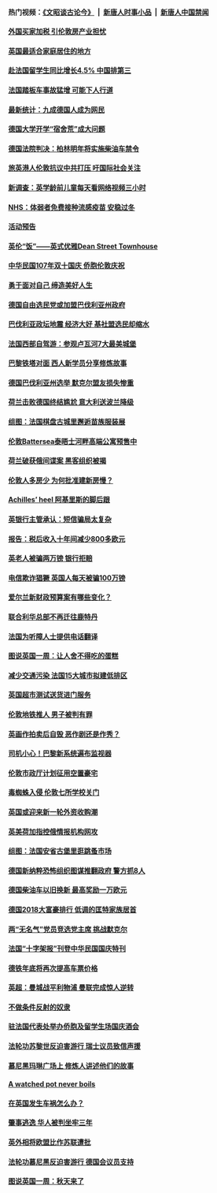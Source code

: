 #### 热门视频：[《文昭谈古论今》](https://github.com/gfw-breaker/wenzhao/blob/master/README.md?t=10180333) &nbsp;|&nbsp; [新唐人时事小品](https://github.com/gfw-breaker/ntdtv-comedy/blob/master/README.md?t=10180333) &nbsp;|&nbsp; [新唐人中国禁闻](https://github.com/gfw-breaker/ntdtv-news/blob/master/README.md?t=10180333)

#### [外国买家加税 引伦敦房产业担忧](../pages/nsc974/n10790977.md?t=10180333) 

#### [英国最适合家庭居住的地方](../pages/nsc974/n10790961.md?t=10180333) 

#### [赴法国留学生同比增长4.5% 中国排第三](../pages/nsc974/n10790702.md?t=10180333) 

#### [法国踏板车事故猛增 可能下人行道](../pages/nsc974/n10790752.md?t=10180333) 

#### [最新统计：九成德国人成为网民](../pages/nsc974/n10789368.md?t=10180333) 

#### [德国大学开学“宿舍荒”成大问题](../pages/nsc974/n10789287.md?t=10180333) 

#### [德国法院判决：柏林明年将实施柴油车禁令](../pages/nsc974/n10788104.md?t=10180333) 

#### [旅英港人伦敦抗议中共打压 吁国际社会关注](../pages/nsc974/n10788264.md?t=10180333) 

#### [新调查：英学龄前儿童每天看网络视频三小时](../pages/nsc974/n10788331.md?t=10180333) 

#### [NHS：体弱者免费接种流感疫苗 安稳过冬](../pages/nsc974/n10788326.md?t=10180333) 

#### [活动预告](../pages/nsc974/n10788321.md?t=10180333) 

#### [英伦“饭”——英式优雅Dean Street Townhouse](../pages/nsc974/n10788313.md?t=10180333) 

#### [中华民国107年双十国庆 侨胞伦敦庆祝](../pages/nsc974/n10788304.md?t=10180333) 

#### [勇于面对自己 缔造美好人生](../pages/nsc974/n10788275.md?t=10180333) 

#### [德国自由选民党或加盟巴伐利亚州政府](../pages/nsc974/n10788073.md?t=10180333) 

#### [巴伐利亚政坛地震  经济大好 基社盟选民却缩水](../pages/nsc974/n10787951.md?t=10180333) 

#### [法国西部自驾游：参观卢瓦河7大最美城堡](../pages/nsc974/n10760218.md?t=10180333) 

#### [巴黎铁塔对面 西人新学员分享修炼故事](../pages/nsc974/n10786939.md?t=10180333) 

#### [德国巴伐利亚州选举 默克尔盟友损失惨重](../pages/nsc974/n10783385.md?t=10180333) 

#### [荷兰击败德国终结尴尬 意大利送波兰降级](../pages/nsc974/n10783771.md?t=10180333) 

#### [组图：法国棋盘古城里邂逅苗族服装展](../pages/nsc974/n10781596.md?t=10180333) 

#### [伦敦Battersea泰晤士河畔高端公寓预售中](../pages/nsc974/n10780029.md?t=10180333) 

#### [荷兰破获俄间谍案 黑客组织被揭](../pages/nsc974/n10779265.md?t=10180333) 

#### [伦敦人多房少 为何批准建新房慢？](../pages/nsc974/n10779376.md?t=10180333) 

#### [Achilles’ heel 阿基里斯的脚后跟](../pages/nsc974/n10779364.md?t=10180333) 

#### [英银行主管承认：短信骗局太复杂](../pages/nsc974/n10779357.md?t=10180333) 

#### [报告：税后收入十年间减少800多欧元](../pages/nsc974/n10779342.md?t=10180333) 

#### [英老人被骗两万镑 银行拒赔](../pages/nsc974/n10779353.md?t=10180333) 

#### [电信欺诈猖獗 英国人每天被骗100万镑](../pages/nsc974/n10779322.md?t=10180333) 

#### [爱尔兰新财政预算案有哪些变化？](../pages/nsc974/n10779332.md?t=10180333) 

#### [联合利华总部不再迁往鹿特丹](../pages/nsc974/n10779315.md?t=10180333) 

#### [法国为听障人士提供电话翻译](../pages/nsc974/n10776654.md?t=10180333) 

#### [图说英国一周：让人舍不得吃的蛋糕](../pages/nsc974/n10776635.md?t=10180333) 

#### [减少交通污染 法国15大城市拟建低排区](../pages/nsc974/n10776580.md?t=10180333) 

#### [英国超市测试送货进门服务](../pages/nsc974/n10776623.md?t=10180333) 

#### [伦敦地铁推人 男子被判有罪](../pages/nsc974/n10776609.md?t=10180333) 

#### [英画作拍卖后自毁 恶作剧还是作秀？](../pages/nsc974/n10776576.md?t=10180333) 

#### [司机小心！巴黎新系统遍布监视器](../pages/nsc974/n10776510.md?t=10180333) 

#### [伦敦市政厅计划征用空置豪宅](../pages/nsc974/n10776569.md?t=10180333) 

#### [毒蜘蛛入侵 伦敦七所学校关门](../pages/nsc974/n10776564.md?t=10180333) 

#### [英国或迎来新一轮外资收购潮](../pages/nsc974/n10776549.md?t=10180333) 

#### [英美荷加指控俄情报机构网攻](../pages/nsc974/n10776535.md?t=10180333) 

#### [组图：法国安省古堡里逛跳蚤市场](../pages/nsc974/n10775210.md?t=10180333) 

#### [德国新纳粹恐怖组织图谋推翻政府 警方抓8人](../pages/nsc974/n10774321.md?t=10180333) 

#### [德国柴油车以旧换新 最高奖励一万欧元](../pages/nsc974/n10774269.md?t=10180333) 

#### [德国2018大富豪排行 低调的匡特家族居首](../pages/nsc974/n10774023.md?t=10180333) 

#### [两“无名气”党员竞选党主席 挑战默克尔](../pages/nsc974/n10774533.md?t=10180333) 

#### [法国“十字架报”刊登中华民国国庆特刊](../pages/nsc974/n10774543.md?t=10180333) 

#### [德铁年底将再次提高车票价格](../pages/nsc974/n10774155.md?t=10180333) 

#### [英超：曼城战平利物浦 曼联完成惊人逆转](../pages/nsc974/n10773638.md?t=10180333) 

#### [不做条件反射的奴隶](../pages/nsc974/n10771821.md?t=10180333) 

#### [驻法国代表处举办侨胞及留学生场国庆酒会](../pages/nsc974/n10769921.md?t=10180333) 

#### [法轮功苏黎世反迫害游行 瑞士议员致信声援](../pages/nsc974/n10767250.md?t=10180333) 

#### [慕尼黑玛琳广场上 修炼人讲述他们的故事](../pages/nsc974/n10762990.md?t=10180333) 

#### [A watched pot never boils](../pages/nsc974/n10763822.md?t=10180333) 

#### [在英国发生车祸怎么办？](../pages/nsc974/n10763811.md?t=10180333) 

#### [肇事逃逸 华人被判坐牢三年](../pages/nsc974/n10763799.md?t=10180333) 

#### [英外相将欧盟比作苏联遭批](../pages/nsc974/n10761274.md?t=10180333) 

#### [法轮功慕尼黑反迫害游行 德国会议员支持](../pages/nsc974/n10760664.md?t=10180333) 

#### [图说英国一周：秋天来了](../pages/nsc974/n10761380.md?t=10180333) 

